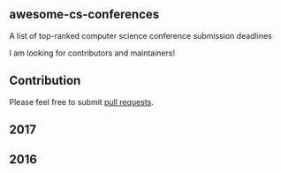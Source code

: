 ## awesome-cs-conferences
A list of top-ranked computer science conference submission deadlines

I am looking for contributors and maintainers!

## Contribution
Please feel free to submit [pull requests](https://github.com/johnny5550822/awesome-cs-conferences/pulls).

## 2017



## 2016


